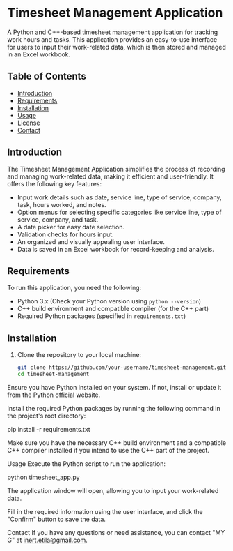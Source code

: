 # Timesheet Management Application

A Python and C++-based timesheet management application for tracking work hours and tasks. This application provides an easy-to-use interface for users to input their work-related data, which is then stored and managed in an Excel workbook.

## Table of Contents

- [Introduction](#introduction)
- [Requirements](#requirements)
- [Installation](#installation)
- [Usage](#usage)
- [License](#license)
- [Contact](#contact)

## Introduction

The Timesheet Management Application simplifies the process of recording and managing work-related data, making it efficient and user-friendly. It offers the following key features:

- Input work details such as date, service line, type of service, company, task, hours worked, and notes.
- Option menus for selecting specific categories like service line, type of service, company, and task.
- A date picker for easy date selection.
- Validation checks for hours input.
- An organized and visually appealing user interface.
- Data is saved in an Excel workbook for record-keeping and analysis.

## Requirements

To run this application, you need the following:

- Python 3.x (Check your Python version using `python --version`)
- C++ build environment and compatible compiler (for the C++ part)
- Required Python packages (specified in `requirements.txt`)

## Installation

1. Clone the repository to your local machine:

   ```bash
   git clone https://github.com/your-username/timesheet-management.git
   cd timesheet-management


Ensure you have Python installed on your system. If not, install or update it from the Python official website.

Install the required Python packages by running the following command in the project's root directory:

pip install -r requirements.txt


Make sure you have the necessary C++ build environment and a compatible C++ compiler installed if you intend to use the C++ part of the project.

Usage
Execute the Python script to run the application:

python timesheet_app.py

The application window will open, allowing you to input your work-related data.

Fill in the required information using the user interface, and click the "Confirm" button to save the data.

Contact
If you have any questions or need assistance, you can contact "MY G" at inert.etila@gmail.com.

